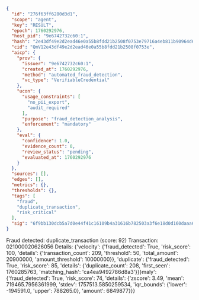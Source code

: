 ```json
{
  "id": "276f63ff6280d3d1",
  "scope": "agent",
  "key": "RESULT",
  "epoch": 1760292976,
  "host_pid": "9e6742732c60:1",
  "hash": "2e43df49e2d2ead46e0a55b8fdd21b2508f0753e79716a4eb811b90964d65472",
  "cid": "QmV12e43df49e2d2ead46e0a55b8fdd21b2508f0753e",
  "aicp": {
    "prov": {
      "issuer": "9e6742732c60:1",
      "created_at": 1760292976,
      "method": "automated_fraud_detection",
      "vc_type": "VerifiableCredential"
    },
    "ucon": {
      "usage_constraints": [
        "no_pii_export",
        "audit_required"
      ],
      "purpose": "fraud_detection_analysis",
      "enforcement": "mandatory"
    },
    "eval": {
      "confidence": 1.0,
      "evidence_count": 0,
      "review_status": "pending",
      "evaluated_at": 1760292976
    }
  },
  "sources": [],
  "edges": [],
  "metrics": {},
  "thresholds": {},
  "tags": [
    "fraud",
    "duplicate_transaction",
    "risk_critical"
  ],
  "sig": "6f9bb130dcb5a7d0e44f41c16109b4a31616b782503a3f6e18d0d160daaa6e88"
}
```

Fraud detected: duplicate_transaction (score: 92)
Transaction: 021000020626056
Details: {'velocity': {'fraud_detected': True, 'risk_score': 100, 'details': {'transaction_count': 209, 'threshold': 50, 'total_amount': 20900000, 'amount_threshold': 10000000}}, 'duplicate': {'fraud_detected': True, 'risk_score': 85, 'details': {'duplicate_count': 208, 'first_seen': 1760285763, 'matching_hash': 'ca4ea9492786d8a3'}}}maly': {'fraud_detected': True, 'risk_score': 74, 'details': {'zscore': 3.49, 'mean': 719465.7956361999, 'stdev': 1757513.5850259534, 'iqr_bounds': {'lower': -194591.0, 'upper': 788265.0}, 'amount': 6849877}}}